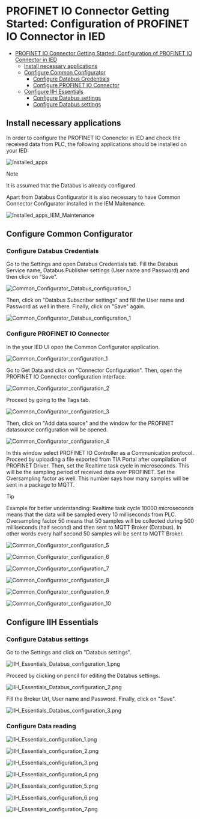 # PROFINET IO Connector Getting Started: Configuration of PROFINET IO Connector in IED

- [PROFINET IO Connector Getting Started: Configuration of PROFINET IO Connector in IED](#profinet-io-connector-getting-started-configuration-of-profinet-io-connector-in-ied)
  - [Install necessary applications](#install-necessary-applications)
  - [Configure Common Configurator](#configure-common-configurator)
    - [Configure Databus Credentials](#configure-databus-credentials)
    - [Configure PROFINET IO Connector](#configure-profinet-io-connector)
  - [Configure IIH Essentials](#configure-iih-essentials)
    - [Configure Databus settings](#configure-databus-settings)
    - [Configure Databus settings](#configure-data-reading)

## Install necessary applications

In order to configure the PROFINET IO Conenctor in IED and check the received data from PLC, the following applications should be installed on your IED:

![Installed_apps](graphics/Installed_apps.png)

> [!NOTE]  
> It is assumed that the Databus is already configured.

Apart from Databus Configurator it is also necessary to have Common Connector Configurator installed in the IEM Maitenance. 

![Installed_apps_IEM_Maintenance](graphics/Installed_apps_IEM_Maintenance.png)

## Configure Common Configurator

### Configure Databus Credentials

Go to the Settings and open Databus Credentials tab. Fill the Databus Service name, Databus Publisher settings (User name and Password) and then click on "Save".

![Common_Configurator_Databus_configuration_1](graphics/Common_Configurator_Databus_configuration_1.png)

Then, click on "Databus Subscriber settings" and fill the User name and Password as well in there. Finally, click on "Save" again.

![Common_Configurator_Databus_configuration_1](graphics/Common_Configurator_Databus_configuration_2.png)

### Configure PROFINET IO Connector

In the your IED UI open the Common Configurator application.

![Common_Configurator_configuration_1](graphics/Common_Configurator_configuration_1.png)

Go to Get Data and click on "Connector Configuration". Then, open the PROFINET IO Connector configuration interface.

![Common_Configurator_configuration_2](graphics/Common_Configurator_configuration_2.png)

Proceed by going to the Tags tab.

![Common_Configurator_configuration_3](graphics/Common_Configurator_configuration_3.png)

Then, click on "Add data source" and the window for the PROFINET datasource configuration will be opened.

![Common_Configurator_configuration_4](graphics/Common_Configurator_configuration_4.png)

In this window select PROFINET IO Controller as a Communication protocol. Proceed by uploading a file exported from TIA Portal after compilation of PROFINET Driver. Then, set the Realtime task cycle in microseconds. This will be the sampling period of received data over PROFINET. Set the Oversampling factor as well. This number says how many samples will be sent in a package to MQTT. 

> [!TIP]
> Example for better understanding: Realtime task cycle 10000 microseconds means that the data will be sampled every 10 milliseconds from PLC. Oversampling factor 50 means that 50 samples will be collected during 500 milliseconds (half second) and then sent to MQTT Broker (Databus). In other words every half second 50 samples will be sent to MQTT Broker. 

![Common_Configurator_configuration_5](graphics/Common_Configurator_configuration_5.png)

![Common_Configurator_configuration_6](graphics/Common_Configurator_configuration_6.png)

![Common_Configurator_configuration_7](graphics/Common_Configurator_configuration_7.png)

![Common_Configurator_configuration_8](graphics/Common_Configurator_configuration_8.png)

![Common_Configurator_configuration_9](graphics/Common_Configurator_configuration_9.png)

![Common_Configurator_configuration_10](graphics/Common_Configurator_configuration_10.png)

## Configure IIH Essentials

### Configure Databus settings

Go to the Settings and click on "Databus settings".

![IIH_Essentials_Databus_configuration_1.png](graphics/IIH_Essentials_Databus_configuration_1.png)

Proceed by clicking on pencil for editing the Databus settings.

![IIH_Essentials_Databus_configuration_2.png](graphics/IIH_Essentials_Databus_configuration_2.png)

Fill the Broker Url, User name and Password. Finally, click on "Save".

![IIH_Essentials_Databus_configuration_3.png](graphics/IIH_Essentials_Databus_configuration_3.png)

### Configure Data reading

![IIH_Essentials_configuration_1.png](graphics/IIH_Essentials_configuration_1.png)

![IIH_Essentials_configuration_2.png](graphics/IIH_Essentials_configuration_2.png)

![IIH_Essentials_configuration_3.png](graphics/IIH_Essentials_configuration_3.png)

![IIH_Essentials_configuration_4.png](graphics/IIH_Essentials_configuration_4.png)

![IIH_Essentials_configuration_5.png](graphics/IIH_Essentials_configuration_5.png)

![IIH_Essentials_configuration_6.png](graphics/IIH_Essentials_configuration_6.png)

![IIH_Essentials_configuration_7.png](graphics/IIH_Essentials_configuration_7.png)
